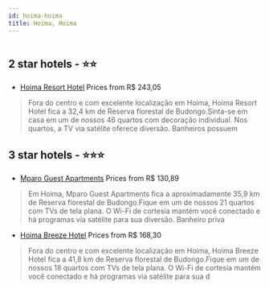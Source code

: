 ```yaml
---
id: hoima-hoima
title: Hoima, Hoima
---
```


<center><img src="https://i.travelapi.com/hotels/22000000/21310000/21307500/21307434/9aa9c7ea_z.jpg" alt="" /></center>


##  2 star hotels - ⭐️⭐️

-    [Hoima Resort Hotel](https://www.hurb.com/br/aud/https://www.hurb.com/br/hotels/hoima/hoima-resort-hotel-HT-IIDN?cmp=18055) Prices from R$ 243,05
   > Fora do centro e com excelente localização em Hoima, Hoima Resort Hotel fica a 32,4 km de Reserva florestal de Budongo.Sinta-se em casa em um de nossos 46 quartos com decoração individual. Nos quartos, a TV via satélite oferece diversão. Banheiros possuem

##  3 star hotels - ⭐️⭐️⭐️

-    [Mparo Guest Apartments](https://www.hurb.com/br/aud/https://www.hurb.com/br/hotels/hoima/mparo-guest-apartments-HT-VQYE?cmp=18055) Prices from R$ 130,89
   > Em Hoima, Mparo Guest Apartments fica a aproximadamente 35,9 km de Reserva florestal de Budongo.Fique em um de nossos 21 quartos com TVs de tela plana. O Wi-Fi de cortesia mantém você conectado e há programas via satélite para sua diversão. Banheiro priva
-    [Hoima Breeze Hotel](https://www.hurb.com/br/aud/https://www.hurb.com/br/hotels/hoima/hoima-breeze-hotel-HT-3LUR?cmp=18055) Prices from R$ 168,30
   > Fora do centro e com excelente localização em Hoima, Hoima Breeze Hotel fica a 41,8 km de Reserva florestal de Budongo.Fique em um de nossos 18 quartos com TVs de tela plana. O Wi-Fi de cortesia mantém você conectado e há programas via satélite para sua d
